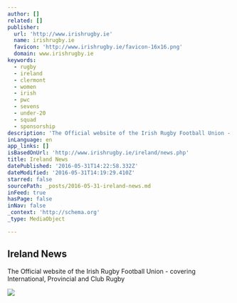 ```yaml
---
author: []
related: []
publisher:
  url: 'http://www.irishrugby.ie'
  name: irishrugby.ie
  favicon: 'http://www.irishrugby.ie/favicon-16x16.png'
  domain: www.irishrugby.ie
keywords:
  - rugby
  - ireland
  - clermont
  - women
  - irish
  - pwc
  - sevens
  - under-20
  - squad
  - sponsorship
description: 'The Official website of the Irish Rugby Football Union - covering International, Provincial and Club Rugby'
inLanguage: en
app_links: []
isBasedOnUrl: 'http://www.irishrugby.ie/ireland/news.php'
title: Ireland News
datePublished: '2016-05-31T14:22:58.332Z'
dateModified: '2016-05-31T14:19:29.410Z'
starred: false
sourcePath: _posts/2016-05-31-ireland-news.md
inFeed: true
hasPage: false
inNav: false
_context: 'http://schema.org'
_type: MediaObject

---
```

<article style=""><h1>Ireland News</h1><p>The Official website of the Irish Rugby Football Union - covering International, Provincial and Club Rugby</p><img src="http://www.irishrugby.ie/images/structure/background/irfu-social.gif" /></article>